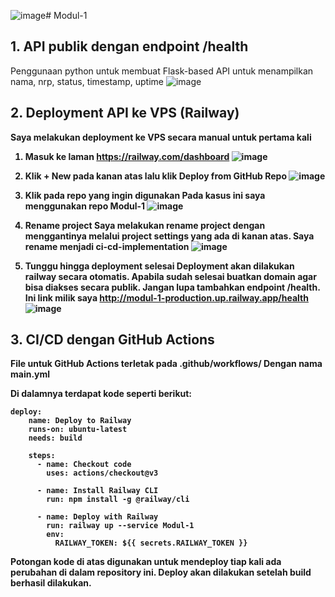 ![image](https://github.com/user-attachments/assets/f2167ffa-b892-4ec8-b763-ce2667afa6e0)# Modul-1
## 1. API publik dengan endpoint /health
Penggunaan python untuk membuat Flask-based API untuk menampilkan nama, nrp, status, timestamp, uptime 
![image](https://github.com/user-attachments/assets/d6337285-aeb8-486f-9539-a0a997d5ead9)

## 2. Deployment API ke VPS (Railway)
<b>Saya melakukan deployment ke VPS secara manual untuk pertama kali<b>
1. Masuk ke laman https://railway.com/dashboard
   ![image](https://github.com/user-attachments/assets/e6d182ab-351b-410e-863a-4a60456fac79)

2. Klik + New pada kanan atas lalu klik Deploy from GitHub Repo
   ![image](https://github.com/user-attachments/assets/2f067eb0-9490-40f1-8e9a-a5f679d72cba)

3. Klik pada repo yang ingin digunakan
   Pada kasus ini saya menggunakan repo Modul-1
   ![image](https://github.com/user-attachments/assets/a2ceac0e-45ce-4eae-9d4d-74fabf93334c)
   
5. Rename project
   Saya melakukan rename project dengan menggantinya melalui project settings yang ada di kanan atas. Saya rename menjadi ci-cd-implementation
   ![image](https://github.com/user-attachments/assets/d8db9845-63ca-41a7-9798-b70e1e059168)

6. Tunggu hingga deployment selesai
   Deployment akan dilakukan railway secara otomatis. Apabila sudah selesai buatkan domain agar bisa diakses secara publik. Jangan lupa tambahkan endpoint /health. <br>Ini link milik saya http://modul-1-production.up.railway.app/health
   ![image](https://github.com/user-attachments/assets/8420368f-f583-4b07-b017-a07bfebb1bbe)

## 3. CI/CD dengan GitHub Actions
File untuk GitHub Actions terletak pada .github/workflows/
Dengan nama main.yml

Di dalamnya terdapat kode seperti berikut:
```
deploy:
    name: Deploy to Railway
    runs-on: ubuntu-latest
    needs: build
    
    steps:
      - name: Checkout code
        uses: actions/checkout@v3

      - name: Install Railway CLI
        run: npm install -g @railway/cli

      - name: Deploy with Railway
        run: railway up --service Modul-1
        env:
          RAILWAY_TOKEN: ${{ secrets.RAILWAY_TOKEN }}
```
Potongan kode di atas digunakan untuk mendeploy tiap kali ada perubahan di dalam repository ini. Deploy akan dilakukan setelah build berhasil dilakukan.
